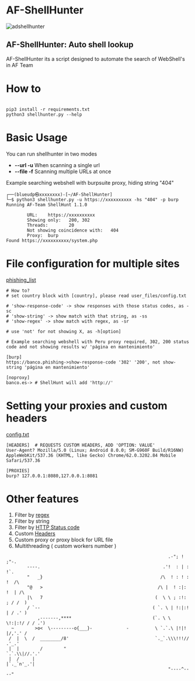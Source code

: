 # AF-ShellHunter

![adshellhunter](https://user-images.githubusercontent.com/41192980/133873080-1cf088a6-f401-4e01-8171-b28898206e1a.png)
## AF-ShellHunter: Auto shell lookup

 AF-ShellHunter its a script designed to automate the search of WebShell's in AF Team
 
 # How to
 
 ```
 
 pip3 install -r requirements.txt
 python3 shellhunter.py --help
 
 ```

# Basic Usage

You can run shellhunter in two modes
* **--url -u** When scanning a single url
* **--file -f** Scanning multiple URLs at once

 Example searching webshell with burpsuite proxy, hiding string "404"
```
┌──(blueudp㉿xxxxxxxx)-[~/AF-ShellHunter]
└─$ python3 shellhunter.py -u https://xxxxxxxxxx -hs "404" -p burp                                                                                             
Running AF-Team ShellHunt 1.1.0

        URL:    https://xxxxxxxxxx
        Showing only:   200, 302
        Threads:        20
        Not showing coincidence with:   404
        Proxy:  burp
Found https://xxxxxxxxxx/system.php

```

# File configuration for multiple sites

[phishing_list](user_files/phishing_list.txt)

```
# How to?
# set country block with [country], please read user_files/config.txt

# 'show-response-code' -> show responses with those status codes, as -sc
# 'show-string' -> show match with that string, as -ss
# 'show-regex' -> show match with regex, as -sr

# use 'not' for not showing X, as -h[option]

# Example searching webshell with Peru proxy required, 302, 200 status code and not showing results w/ 'página en mantenimiento'

[burp]
https://banco.phishing->show-response-code '302' '200', not show-string 'página en mantenimiento'

[noproxy]
banco.es-> # ShellHunt will add 'http://'
```
# Setting your proxies and custom headers

[config.txt](user_files/config.txt)
```
[HEADERS]  # REQUESTS CUSTOM HEADERS, ADD 'OPTION: VALUE'
User-Agent? Mozilla/5.0 (Linux; Android 8.0.0; SM-G960F Build/R16NW) AppleWebKit/537.36 (KHTML, like Gecko) Chrome/62.0.3202.84 Mobile Safari/537.36

[PROXIES]
burp? 127.0.0.1:8080,127.0.0.1:8081
```

# Other features

1. Filter by [regex](https://regex101.com/)
2. Filter by string
3. Filter by [HTTP Status code](https://developer.mozilla.org/es/docs/Web/HTTP/Status)
4. Custom [Headers](https://developer.mozilla.org/es/docs/Web/HTTP/Headers)
5. Custom proxy or proxy block for URL file
6. Multithreading ( custom workers number )
```
                                                              .-"; ! ;"-.
        ----.                                               .'!  : | :  !`.
        "   _}                                             /\  ! : ! : !  /\
        "@   >                                            /\ |  ! :|: !  | /\
        |\   7                                           (  \ \ ; :!: ; / /  )
        / `--                                           ( `. \ | !:|:! | / .' )
            ,-------,****                               (`. \ \ \!:|:!/ / / .')
  ~        >o<  \---------o{___}-             -          \ `.`.\ |!|! |/,'.' /
 /  |  \  /  ________/8'                                 `._`.\\\!!!// .'_.'
 |  |        /        "                                      `.`.\\|//.'.'
 |  /     |                                                   |`._`n'_.'|
                                                              "----^----"
```
